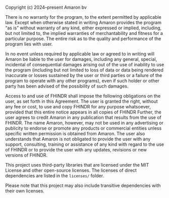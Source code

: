 Copyright (c) 2024–present Amaron bv

There is no warranty for the program, to the extent permitted by applicable law. Except when otherwise stated in writing
Amaron provides the program “as is” without warranty of any kind, either expressed or implied, including, but not limited to,
the implied warranties of merchantability and fitness for a particular purpose. The entire risk as to the quality and
performance of the program lies with user.

In no event unless required by applicable law or agreed to in writing will Amaron be liable to the user for damages,
including any general, special, incidental of consequential damages arising out of the use of inability to use the program
(including but not limited to loss of data or data being rendered inaccurate or losses sustained by the user or third parties
or a failure of the program to operate with any other programs), even if such holder or other party has been advised of the 
possibility of such damages.

Access to and use of FHINDR shall impose the following obligations on the user, as set forth in this Agreement. The user is
granted the right, without any fee or cost, to use and copy FHINDR for any purpose whatsoever, provided that this entire
notice appears in all copies of FHINDR Further, the user agrees to credit Amaron in any publication that results from the use
of FHINDR. The name Amaron, however, may not be used in any advertising or publicity to endorse or promote any products or
commercial entities unless specific written permission is obtained from  Amaron. The user also understands that  Amaron is
not obligated to provide the user with any support, consulting, training or assistance of any kind with regard to 
the use of FHINDR or to provide the user with any updates, revisions or new versions of FHINDR.

This project uses third-party libraries that are licensed under the MIT License and other open-source licenses.
The licenses of direct dependencies are listed in the `licenses/` folder.

Please note that this project may also include transitive dependencies with their own licenses.

